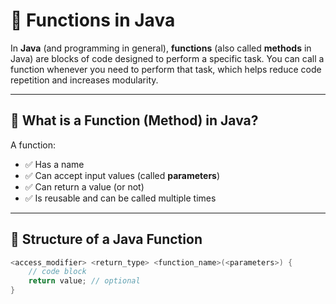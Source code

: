 # 📘 Functions in Java

In **Java** (and programming in general), **functions** (also called **methods** in Java) are blocks of code designed to perform a specific task. You can call a function whenever you need to perform that task, which helps reduce code repetition and increases modularity.

---

## 🔹 What is a Function (Method) in Java?

A function:
- ✅ Has a name  
- ✅ Can accept input values (called **parameters**)  
- ✅ Can return a value (or not)  
- ✅ Is reusable and can be called multiple times  

---

## 🔧 Structure of a Java Function

```java
<access_modifier> <return_type> <function_name>(<parameters>) {
    // code block
    return value; // optional
}

